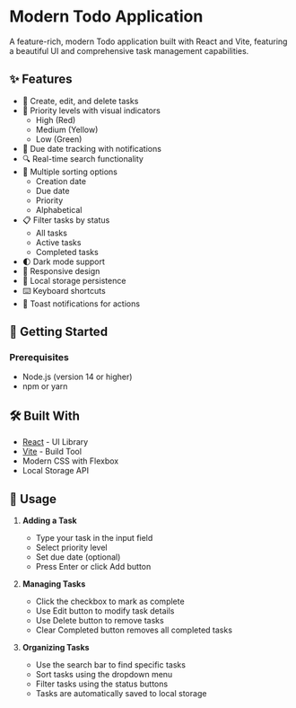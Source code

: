 # Modern Todo Application

A feature-rich, modern Todo application built with React and Vite, featuring a beautiful UI and comprehensive task management capabilities.


## ✨ Features

- 📝 Create, edit, and delete tasks
- 🎨 Priority levels with visual indicators
  - High (Red)
  - Medium (Yellow)
  - Low (Green)
- 📅 Due date tracking with notifications
- 🔍 Real-time search functionality
- 🔄 Multiple sorting options
  - Creation date
  - Due date
  - Priority
  - Alphabetical
- 📋 Filter tasks by status
  - All tasks
  - Active tasks
  - Completed tasks
- 🌓 Dark mode support
- 📱 Responsive design
- 💾 Local storage persistence
- ⌨️ Keyboard shortcuts
- 🔔 Toast notifications for actions

## 🚀 Getting Started

### Prerequisites

- Node.js (version 14 or higher)
- npm or yarn


## 🛠️ Built With

- [React](https://reactjs.org/) - UI Library
- [Vite](https://vitejs.dev/) - Build Tool
- Modern CSS with Flexbox
- Local Storage API

## 🎯 Usage

1. **Adding a Task**
   - Type your task in the input field
   - Select priority level
   - Set due date (optional)
   - Press Enter or click Add button

2. **Managing Tasks**
   - Click the checkbox to mark as complete
   - Use Edit button to modify task details
   - Use Delete button to remove tasks
   - Clear Completed button removes all completed tasks

3. **Organizing Tasks**
   - Use the search bar to find specific tasks
   - Sort tasks using the dropdown menu
   - Filter tasks using the status buttons
   - Tasks are automatically saved to local storage



